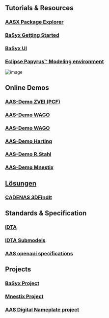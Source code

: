 ## Tutorials & Resources

### [AASX Package Explorer](https://github.com/admin-shell-io/aasx-package-explorer)
### [BaSyx Getting Started](https://basyxhack.iese.de/docs.html)
### [BaSyx UI](https://wiki.basyx.org/en/latest/content/user_documentation/basyx_components/web_ui/index.html)
### [Eclipse Papyrus™ Modeling environment](https://eclipse.dev/papyrus/components/manufacturing/documentation.html)
![image](https://github.com/user-attachments/assets/1fe61e81-ae07-4423-9c52-48a288d9884c)

## Online Demos
### [AAS-Demo ZVEI (PCF)](https://pcf.dpp40-2-v2.industrialdigitaltwin.org/pcf2)
### [AAS-Demo WAGO](https://aas.wago.com/?aas=https://c1.api.wago.com/smartdata-aas-env/shells/aHR0cHM6Ly93YWdvLmNvbS9pZHMvYWFzLzc1MC04MjEy)
### [AAS-Demo WAGO](https://aas.wago.com/?aas=https://c1.api.wago.com/smartdata-aas-env/shells/aHR0cHM6Ly93YWdvLmNvbS9pZHMvYWFzLzcwNC01MDA0)
### [AAS-Demo Harting](https://dpp40.harting.com:3000/?aas=https://dpp40.harting.com:8081/shells/aHR0cHM6Ly9kcHA0MC5oYXJ0aW5nLmNvbS9zaGVsbHMvWlNOMQ)
### [AAS-Demo R.Stahl](https://demo-digital-twin.r-stahl.com/)
### [AAS-Demo Mnestix](https://mnestix-prod.azurewebsites.net/en/list)

## [Lösungen](https://industrialdigitaltwin.org/solutions-hub)
### [CADENAS 3DFindIt](https://www.3dfindit.com/de/)

## Standards & Specification
### [IDTA](https://industrialdigitaltwin.org/content-hub/downloads)
### [IDTA Submodels](https://github.com/admin-shell-io/submodel-templates/tree/main/published/)
### [AAS openapi specifications](https://github.com/admin-shell-io/aas-specs-api?tab=readme-ov-file) 

## Projects
### [BaSyx Project](https://github.com/eclipse-basyx)
### [Mnestix Project](https://github.com/mnestix/mnestix-browser)
### [AAS Digital Nameplate project](https://github.com/mk28/TINF21C_Team2_AAS_digital_nameplate)
